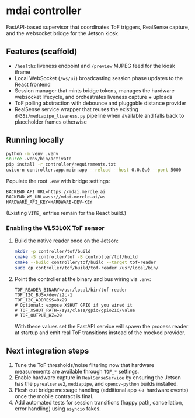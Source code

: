 # mdai controller

FastAPI-based supervisor that coordinates ToF triggers, RealSense capture, and the websocket bridge for the Jetson kiosk.

## Features (scaffold)

- `/healthz` liveness endpoint and `/preview` MJPEG feed for the kiosk iframe
- Local WebSocket (`/ws/ui`) broadcasting session phase updates to the React frontend
- Session manager that mints bridge tokens, manages the hardware websocket lifecycle, and orchestrates liveness capture + uploads
- ToF polling abstraction with debounce and pluggable distance provider
- RealSense service wrapper that reuses the existing `d435i/mediapipe_liveness.py` pipeline when available and falls back to placeholder frames otherwise

## Running locally

```bash
python -m venv .venv
source .venv/bin/activate
pip install -r controller/requirements.txt
uvicorn controller.app.main:app --reload --host 0.0.0.0 --port 5000
```

Populate the root `.env` with bridge settings:

```
BACKEND_API_URL=https://mdai.mercle.ai
BACKEND_WS_URL=wss://mdai.mercle.ai/ws
HARDWARE_API_KEY=HARDWARE-DEV-KEY
```

(Existing `VITE_` entries remain for the React build.)

### Enabling the VL53L0X ToF sensor

1. Build the native reader once on the Jetson:

   ```bash
   mkdir -p controller/tof/build
   cmake -S controller/tof -B controller/tof/build
   cmake --build controller/tof/build --target tof-reader
   sudo cp controller/tof/build/tof-reader /usr/local/bin/
   ```

2. Point the controller at the binary and bus wiring via `.env`:

   ```
   TOF_READER_BINARY=/usr/local/bin/tof-reader
   TOF_I2C_BUS=/dev/i2c-1
   TOF_I2C_ADDRESS=0x29
   # Optional: expose XSHUT GPIO if you wired it
   # TOF_XSHUT_PATH=/sys/class/gpio/gpio216/value
   # TOF_OUTPUT_HZ=20
   ```

   With these values set the FastAPI service will spawn the process reader
   at startup and emit real ToF transitions instead of the mocked provider.

## Next integration steps

1. Tune the ToF thresholds/noise filtering now that hardware measurements are available through `TOF_*` settings.
2. Enable hardware capture in `RealSenseService` by ensuring the Jetson has the `pyrealsense2`, `mediapipe`, and `opencv-python` builds installed.
3. Flesh out bridge message handling (additional app ↔ hardware events) once the mobile contract is final.
4. Add automated tests for session transitions (happy path, cancellation, error handling) using `asyncio` fakes.
